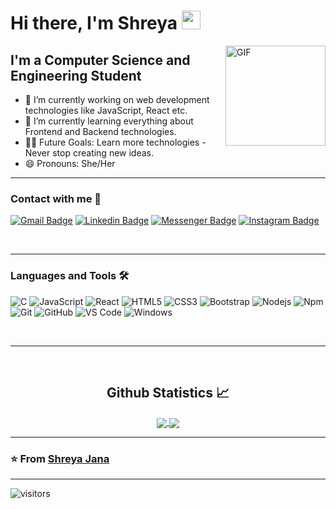 <!--
**Shreyajana2001/Shreyajana2001** is a ✨ _special_ ✨ repository because its `README.md` (this file) appears on your GitHub profile.

Here are some ideas to get you started:

- 🔭 I’m currently working on ...
- 🌱 I’m currently learning ...
- 👯 I’m looking to collaborate on ...
- 🤔 I’m looking for help with ...
- 💬 Ask me about ...
- 📫 How to reach me: ...
- 😄 Pronouns: ...
- ⚡ Fun fact: ...
-->

# Hi there, I'm Shreya <img width="30px" src="https://media.tenor.com/images/3b388fe03da271d2674faf85eb7c3fcd/tenor.gif" />

<img align="right" alt="GIF" height="160px" src="https://media.giphy.com/media/du3J3cXyzhj75IOgvA/giphy.gif" />

## I'm a Computer Science and Engineering Student  

- 🔭 I’m currently working on web development technologies like JavaScript, React etc.
- 🌱 I’m currently learning everything about Frontend and Backend technologies.
- 💪🏼 Future Goals: Learn more technologies - Never stop creating new ideas.
- 😄 Pronouns: She/Her

---



### Contact with me 📝


[![Gmail Badge](https://img.shields.io/badge/-shreyajanapiu1234@gmail.com-c14438?style=flat&logo=Gmail&logoColor=white)](mailto:shreyajanapiu1234@gmail.com "Connect via Email")
[![Linkedin Badge](https://img.shields.io/badge/-Shreya%20Jana-0072b1?style=flat&logo=Linkedin&logoColor=white)](https://www.linkedin.com/in/shreya-jana-757354192/ "Connect on LinkedIn")
[![Messenger Badge](https://img.shields.io/badge/-Facebook-0078FF?style=flat&logo=Facebook&logoColor=white)](https://www.facebook.com/profile.php?id=100005071934812 "Connect on Facebook")
[![Instagram Badge](https://img.shields.io/badge/-Instagram-C13584?style=flat&logo=Instagram&logoColor=white)](https://www.instagram.com/___shhhreyaa____/)

<!-- [<img align="left" alt="Shreya | LinkedIn" width="35px" src="https://i.pinimg.com/originals/de/b4/6f/deb46f02a59e3b3a2aa58fac16290d63.gif" />][https://www.linkedin.com/in/shreya-jana-757354192/]
[<img align="left" alt="Shreya | Instagram" width="40px" src="https://giphy.com/gifs/socialbakers-instagram-logo-YwNCU8P5jGMNKGG5Bq/fullscreen" />][https://www.instagram.com/___shhhreyaa____/]
[<img align="left" alt="Shreya | Facebook" width="40px" src="https://giphy.com/embed/ijEiXYEo9DBxm" />][https://www.facebook.com/profile.php?id=100005071934812] -->


<br />

---

### Languages and Tools 🛠 

![C](http://img.shields.io/badge/-C-A8B9CC?style=flat-square&logo=c&logoColor=ffffff)
![JavaScript](https://img.shields.io/badge/-JavaScript-%23F7DF1C?style=flat-square&logo=javascript&logoColor=000000&labelColor=%23F7DF1C&color=%23FFCE5A)
![React](https://img.shields.io/badge/-React-61DAFB?style=flat-square&logo=react&logoColor=ffffff)
![HTML5](https://img.shields.io/badge/-HTML5-%23E44D27?style=flat-square&logo=html5&logoColor=ffffff)
![CSS3](https://img.shields.io/badge/-CSS3-%231572B6?style=flat-square&logo=css3)
![Bootstrap](https://img.shields.io/badge/-Bootstrap-563D7C?style=flat-square&logo=Bootstrap)
![Nodejs](https://img.shields.io/badge/-Nodejs-339933?style=flat-square&logo=Node.js&logoColor=ffffff)
![Npm](https://img.shields.io/badge/-npm-CB3837?style=flat-square&logo=npm)
![Git](https://img.shields.io/badge/-Git-%23F05032?style=flat-square&logo=git&logoColor=%23ffffff)
![GitHub](https://img.shields.io/badge/-GitHub-181717?style=flat-square&logo=github)
![VS Code](http://img.shields.io/badge/-VS%20Code-007ACC?style=flat-square&logo=visual-studio-code&logoColor=ffffff)
![Windows](http://img.shields.io/badge/-Windows-0078D6?style=flat-square&logo=windows&logoColor=ffffff)

<br/>

---

<br/>

  <h2 align="center"> Github Statistics 📈 </h2>
  
  <div align="center"> 
     <a href="">
      <img align="center" src="https://github-readme-stats.vercel.app/api?username=Shreyajana2001&show_icons=true&title_color=fff&icon_color=79ff97&text_color=9f9f9f&bg_color=151515" />
    </a>
    <a href="">
      <img align="center" src="https://github-readme-stats.vercel.app/api/top-langs/?username=Shreyajana2001"/>
    </a>
</div
  
<br/>

---

 ### ⭐️ From [Shreya Jana](https://github.com/Shreyajana2001) ### 
 
---

 ![visitors](https://visitor-badge.laobi.icu/badge?page_id=Shreyajana2001.Shreyajana2001)

<!-- https://github-readme-stats.vercel.app/api?username=Shreyajana2001 -->
